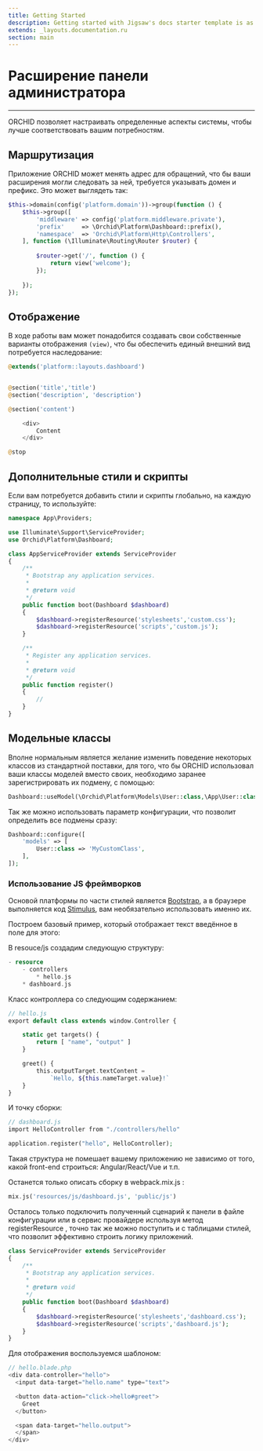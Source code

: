 ```yaml
---
title: Getting Started
description: Getting started with Jigsaw's docs starter template is as easy as 1, 2, 3.
extends: _layouts.documentation.ru
section: main
---
```


# Расширение панели администратора
----------

ORCHID позволяет настраивать определенные аспекты системы,
чтобы лучше соответствовать вашим потребностям. 

## Маршрутизация

Приложение ORCHID может менять адрес для обращений, что бы ваши расширения могли следовать за ней, 
требуется указывать домен и префикс. Это может выглядеть так:

```php
$this->domain(config('platform.domain'))->group(function () {
    $this->group([
        'middleware' => config('platform.middleware.private'),
        'prefix'     => \Orchid\Platform\Dashboard::prefix(),
        'namespace'  => 'Orchid\Platform\Http\Controllers',
    ], function (\Illuminate\Routing\Router $router) {
    
        $router->get('/', function () {
            return view('welcome');
        });
        
    });
});
```


## Отображение

В ходе работы вам может понадобится создавать свои собственные варианты отображения `(view)`,
что бы обеспечить единый внешний вид потребуется наследование:

```php
@extends('platform::layouts.dashboard')


@section('title','title')
@section('description', 'description')

@section('content')

    <div>
        Content
    </div>

@stop
```


## Дополнительные стили и скрипты

Если вам потребуется добавить стили и скрипты глобально, на каждую страницу, то используйте:

```php
namespace App\Providers;

use Illuminate\Support\ServiceProvider;
use Orchid\Platform\Dashboard;

class AppServiceProvider extends ServiceProvider
{
    /**
     * Bootstrap any application services.
     *
     * @return void
     */
    public function boot(Dashboard $dashboard)
    {
        $dashboard->registerResource('stylesheets','custom.css');
        $dashboard->registerResource('scripts','custom.js');
    }

    /**
     * Register any application services.
     *
     * @return void
     */
    public function register()
    {
        //
    }
}
```


## Модельные классы

Вполне нормальным является желание изменить поведение некоторых классов из стандартной поставки, для того, что бы ORCHID использовал ваши классы 
моделей вместо своих, необходимо заранее зарегистрировать их подмену, с помощью:

```php
Dashboard::useModel(\Orchid\Platform\Models\User::class,\App\User::class);
```

Так же можно использовать параметр конфигурации, что позволит определить все подмены сразу:

```php
Dashboard::configure([
    'models' => [
        User::class => 'MyCustomClass',
    ],
]);
```

### Использование JS фреймворков

Основой платформы по части стилей является [Bootstrap](http://getbootstrap.com/), а в браузере выполняется код [Stimulus](https://stimulusjs.org/), вам необязательно использовать именно их.

Построем базовый пример, который отображает текст введённое в поле для этого:

В resouce/js создадим следующую структуру:

```php
- resource
    - controllers
        * hello.js
    * dashboard.js
```

Класс контроллера со следующим содержанием:

```php
// hello.js
export default class extends window.Controller {

    static get targets() {
        return [ "name", "output" ]
    }

    greet() {
        this.outputTarget.textContent =
            `Hello, ${this.nameTarget.value}!`
    }
}
```

И точку сборки:

```php
// dashboard.js
import HelloController from "./controllers/hello"

application.register("hello", HelloController);
```

Такая структура не помешает вашему приложению не зависимо от того, какой front-end строиться: Angular/React/Vue и т.п.

Останется только описать сборку в webpack.mix.js :

```php
mix.js('resources/js/dashboard.js', 'public/js')
```

Осталось только подключить полученный сценарий к панели в файле конфигурации или в сервис провайдере используя метод registerResource , точно так же можно поступить и с таблицами стилей, что позволит эффективно строить логику приложений.

```php
class ServiceProvider extends ServiceProvider
{
    /**
     * Bootstrap any application services.
     *
     * @return void
     */
    public function boot(Dashboard $dashboard)
    {
        $dashboard->registerResource('stylesheets','dashboard.css');
        $dashboard->registerResource('scripts','dashboard.js');
    }
}
```

Для отображения воспользуемся шаблоном:

```php
// hello.blade.php
<div data-controller="hello">
  <input data-target="hello.name" type="text">

  <button data-action="click->hello#greet">
    Greet
  </button>

  <span data-target="hello.output">
  </span>
</div>
```
